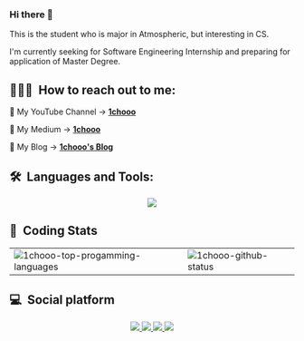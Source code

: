 ### Hi there 👋

This is the student who is major in Atmospheric, but interesting in CS.

I'm currently seeking for Software Engineering Internship  and preparing for application of Master Degree.

<!-- Student in NCU | Major in ATM | Minor Specialty in CS | @NCUFRESH | Currently Seeking for Software Engineering Internship | Preparing for Application of Master Degree -->

## 👨🏻‍💻 &nbsp;How to reach out to me: 

🧸 My YouTube Channel -> [**1chooo**](https://www.youtube.com/channel/UCpBU1rXOfdTtxX939f_P_dA)

🧸 My Medium -> [**1chooo**](https://medium.com/@1chooo)

🧸 My Blog -> [**1chooo's Blog**](https://1chooo.github.io/)

<!--
**1chooo/1chooo** is a ✨ _special_ ✨ repository because its `README.md` (this file) appears on your GitHub profile.

Here are some ideas to get you started:

- 🔭 I’m currently working on ...
- 🌱 I’m currently learning ...
- 👯 I’m looking to collaborate on ...
- 🤔 I’m looking for help with ...
- 💬 Ask me about ...
- 📫 How to reach me: ...
- 😄 Pronouns: ...
- ⚡ Fun fact: ...
-->

## 🛠 &nbsp;Languages and Tools:

<!-- <h2 align="left"> Languages and Tools: </h3> -->

<p align="center">
  <a href="https://skillicons.dev">
    <img src="https://skillicons.dev/icons?i=git,c,cpp,python,java,fortran,vim,figma,latex" />
  </a>
</p>


## 📇 &nbsp;Coding Stats


<!-- <details>
  <summary><b>Github Stats ⚡<b/></summary>
  
  <a href="#">![Github stats](https://github-readme-stats.vercel.app/api?username=1chooo&theme=blueberry&count_private=true&hide_border=true&line_height=20)</a>
  <a href="#">![Top Langs](https://github-readme-stats.vercel.app/api/top-langs/?username=1chooo&layout=compact&theme=blueberry&count_private=true&hide_border=true)</a>
</details> -->
<!-- github-readme-stats-7yhlrmemk-1chooo.vercel.app -->

<!-- <table border="0" cellpadding="0" cellspacing="0" style="width: 100%;"><tbody><tr>
  <td><img class="float-left pr-5" src="https://github-readme-stats-7yhlrmemk-1chooo.vercel.app/api?username=1chooo&theme=blueberry&count_private=true&hide_border=true&line_height=20&count_private=true" alt="1chooo-top-progamming-languages" /></td>
  <td><img src="https://github-readme-stats-7yhlrmemk-1chooo.vercel.app/api/top-langs/?username=1chooo&hide=jupyter%20notebook&layout=compact&theme=blueberry&count_private=true&hide_border=true&count_private=true" alt="1chooo-github-status" /></td>
</tr></tbody></table> -->

<!-- nord-theme -->
<table border="0" cellpadding="0" cellspacing="0" style="width: 100%;"><tbody><tr>
  <td><img class="float-left pr-5" src="https://github-readme-stats-7yhlrmemk-1chooo.vercel.app/api?username=1chooo&theme=nord&count_private=true&hide_border=true&line_height=20" alt="1chooo-top-progamming-languages" /></td>
  <td><img src="https://github-readme-stats-7yhlrmemk-1chooo.vercel.app/api/top-langs/?username=1chooo&hide=jupyter%20notebook,html&layout=compact&theme=nord&count_private=true&hide_border=true" alt="1chooo-github-status" /></td>
</tr></tbody></table>

<!-- ![status](https://nocache.advaith.workers.dev?url=https://img.shields.io/endpoint?url=https://dev.discordprofiles.me/api/badge/status/276544649148235776?simple=true) -->
<!-- ![playing](https://nocache.advaith.workers.dev?url=https://img.shields.io/endpoint?url=https://dev.discordprofiles.me/api/badge/playing/276544649148235776) -->
<!-- ![vscode](https://nocache.advaith.workers.dev?url=https://img.shields.io/endpoint?url=https://dev.discordprofiles.me/api/badge/vscode/276544649148235776)
[![spotify](https://nocache.advaith.workers.dev?url=https://img.shields.io/endpoint?url=https://dev.discordprofiles.me/api/badge/spotify/276544649148235776)](https://dev.discordprofiles.me/openspotify/276544649148235776) -->


<!-- **Visitor Count**
  
![Visitor Count](https://profile-counter.glitch.me/{1chooo}/count.svg) -->


## 💻 &nbsp;Social platform

<p align="center">
  <a href="https://www.linkedin.com/in/1chooo/">
    <img src="https://skillicons.dev/icons?i=linkedin" />
  </a>
  <a href="https://www.instagram.com/lcho____/">
    <img src="https://skillicons.dev/icons?i=instagram" />
  </a>
  <a href="lcho#9239">
    <img src="https://skillicons.dev/icons?i=discord" />
  </a>
  <a href="https://www.instagram.com/lcho____/">
    <img src="https://skillicons.dev/icons?i=twitter" />
  </a>
</p>
